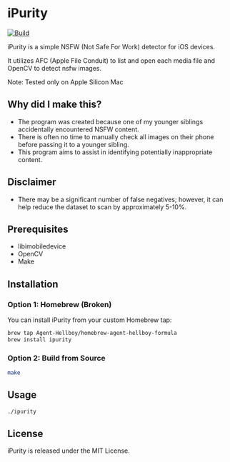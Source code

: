 # iPurity

[![Build](https://github.com/Agent-Hellboy/iPurity/actions/workflows/c-cpp.yml/badge.svg)](https://github.com/Agent-Hellboy/iPurity/actions/workflows/c-cpp.yml)

iPurity is a simple NSFW (Not Safe For Work) detector for iOS devices.

It utilizes AFC (Apple File Conduit) to list and open each media file and OpenCV to detect nsfw images. 

Note: Tested only on Apple Silicon Mac

## Why did I make this?
- The program was created because one of my younger siblings accidentally encountered NSFW content.
- There is often no time to manually check all images on their phone before passing it to a younger sibling.
- This program aims to assist in identifying potentially inappropriate content.

## Disclaimer
- There may be a significant number of false negatives; however, it can help reduce the dataset to scan by approximately 5-10%.

## Prerequisites

- libimobiledevice
- OpenCV    
- Make 

## Installation

### Option 1: Homebrew (Broken)

You can install iPurity from your custom Homebrew tap:

```bash
brew tap Agent-Hellboy/homebrew-agent-hellboy-formula
brew install ipurity
```

### Option 2: Build from Source
```bash
make
```

## Usage

```bash 
./ipurity
```

## License  

iPurity is released under the MIT License.
